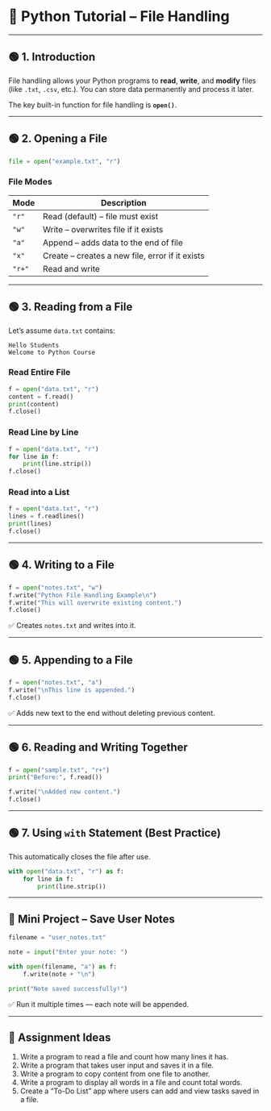 # 📂 **Python Tutorial – File Handling**

---

## 🟢 **1. Introduction**

File handling allows your Python programs to **read**, **write**, and **modify** files (like `.txt`, `.csv`, etc.).
You can store data permanently and process it later.

The key built-in function for file handling is **`open()`**.

---

## 🟢 **2. Opening a File**

```python
file = open("example.txt", "r")
```

### **File Modes**

| Mode   | Description                                     |
| ------ | ----------------------------------------------- |
| `"r"`  | Read (default) – file must exist                |
| `"w"`  | Write – overwrites file if it exists            |
| `"a"`  | Append – adds data to the end of file           |
| `"x"`  | Create – creates a new file, error if it exists |
| `"r+"` | Read and write                                  |

---

## 🟢 **3. Reading from a File**

Let’s assume `data.txt` contains:

```
Hello Students
Welcome to Python Course
```

### **Read Entire File**

```python
f = open("data.txt", "r")
content = f.read()
print(content)
f.close()
```

### **Read Line by Line**

```python
f = open("data.txt", "r")
for line in f:
    print(line.strip())
f.close()
```

### **Read into a List**

```python
f = open("data.txt", "r")
lines = f.readlines()
print(lines)
f.close()
```

---

## 🟢 **4. Writing to a File**

```python
f = open("notes.txt", "w")
f.write("Python File Handling Example\n")
f.write("This will overwrite existing content.")
f.close()
```

✅ Creates `notes.txt` and writes into it.

---

## 🟢 **5. Appending to a File**

```python
f = open("notes.txt", "a")
f.write("\nThis line is appended.")
f.close()
```

✅ Adds new text to the end without deleting previous content.

---

## 🟢 **6. Reading and Writing Together**

```python
f = open("sample.txt", "r+")
print("Before:", f.read())

f.write("\nAdded new content.")
f.close()
```

---

## 🟢 **7. Using `with` Statement (Best Practice)**

This automatically closes the file after use.

```python
with open("data.txt", "r") as f:
    for line in f:
        print(line.strip())
```

---

## 🧩 **Mini Project – Save User Notes**

```python
filename = "user_notes.txt"

note = input("Enter your note: ")

with open(filename, "a") as f:
    f.write(note + "\n")

print("Note saved successfully!")
```

✅ Run it multiple times — each note will be appended.

---

## 🧠 **Assignment Ideas**

1. Write a program to read a file and count how many lines it has.
2. Write a program that takes user input and saves it in a file.
3. Write a program to copy content from one file to another.
4. Write a program to display all words in a file and count total words.
5. Create a “To-Do List” app where users can add and view tasks saved in a file.
